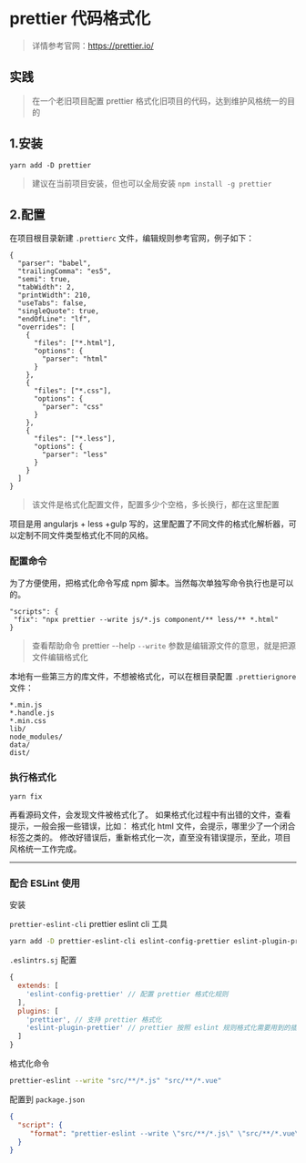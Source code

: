 # prettier 代码格式化
> 详情参考官网：https://prettier.io/

## 实践
> 在一个老旧项目配置 prettier 格式化旧项目的代码，达到维护风格统一的目的

## 1.安装
```
yarn add -D prettier
```
> 建议在当前项目安装，但也可以全局安装 `npm install -g prettier`

## 2.配置
在项目根目录新建 `.prettierc` 文件，编辑规则参考官网，例子如下：
```
{
  "parser": "babel",
  "trailingComma": "es5",
  "semi": true,
  "tabWidth": 2,
  "printWidth": 210,
  "useTabs": false,
  "singleQuote": true,
  "endOfLine": "lf",
  "overrides": [
    {
      "files": ["*.html"],
      "options": {
        "parser": "html"
      }
    },
    {
      "files": ["*.css"],
      "options": {
        "parser": "css"
      }
    },
    {
      "files": ["*.less"],
      "options": {
        "parser": "less"
      }
    }
  ]
}
```
> 该文件是格式化配置文件，配置多少个空格，多长换行，都在这里配置

项目是用 angularjs + less +gulp 写的，这里配置了不同文件的格式化解析器，可以定制不同文件类型格式化不同的风格。

### 配置命令
为了方便使用，把格式化命令写成 npm 脚本。当然每次单独写命令执行也是可以的。
```
"scripts": {
 "fix": "npx prettier --write js/*.js component/** less/** *.html"
}
```
> 查看帮助命令 prettier --help
`--write` 参数是编辑源文件的意思，就是把源文件编辑格式化

本地有一些第三方的库文件，不想被格式化，可以在根目录配置 `.prettierignore` 文件：
```
*.min.js
*.handle.js
*.min.css
lib/
node_modules/
data/
dist/
```

### 执行格式化
```
yarn fix
```
再看源码文件，会发现文件被格式化了。
如果格式化过程中有出错的文件，查看提示，一般会报一些错误，比如：
格式化 html 文件，会提示，哪里少了一个闭合标签之类的。
修改好错误后，重新格式化一次，直至没有错误提示，至此，项目风格统一工作完成。


---
### 配合 ESLint 使用

安装

`prettier-eslint-cli` prettier eslint cli 工具

```sh
yarn add -D prettier-eslint-cli eslint-config-prettier eslint-plugin-prettier
```

`.eslintrs.sj` 配置
```js
{
  extends: [
    'eslint-config-prettier' // 配置 prettier 格式化规则
  ],
  plugins: [
    'prettier', // 支持 prettier 格式化
    'eslint-plugin-prettier' // prettier 按照 eslint 规则格式化需要用到的插件
  ]
}
```

格式化命令
```sh
prettier-eslint --write "src/**/*.js" "src/**/*.vue"
```

配置到 `package.json`
```json
{
  "script": {
     "format": "prettier-eslint --write \"src/**/*.js\" \"src/**/*.vue\""
  }
}
```
